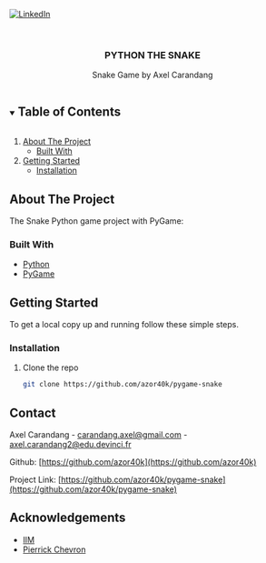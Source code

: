 [![LinkedIn][linkedin-shield]][linkedin-url]

<br />
<p align="center">
  <h3 align="center">PYTHON THE SNAKE</h3>
  <p align="center">
   Snake Game by Axel Carandang<br />
  </p>
</p>



<!-- TABLE OF CONTENTS -->
<details open="open">
  <summary><h2 style="display: inline-block">Table of Contents</h2></summary>
  <ol>
    <li>
      <a href="#about-the-project">About The Project</a>
      <ul>
        <li><a href="#built-with">Built With</a></li>
      </ul>
    </li>
    <li>
      <a href="#getting-started">Getting Started</a>
      <ul>
        <li><a href="#installation">Installation</a></li>
      </ul>
    </li>
  </ol>
</details>



<!-- ABOUT THE PROJECT -->
## About The Project

The Snake Python game project with PyGame:<br>


### Built With

* [Python](https://www.python.org/)
* [PyGame](https://pygame.readthedocs.io/en/latest/)



<!-- GETTING STARTED -->
## Getting Started

To get a local copy up and running follow these simple steps.

### Installation

1. Clone the repo
   ```sh
   git clone https://github.com/azor40k/pygame-snake
   ```


<!-- CONTACT -->
## Contact
Axel Carandang - carandang.axel@gmail.com - axel.carandang2@edu.devinci.fr

Github: [https://github.com/azor40k](https://github.com/azor40k)

Project Link: [https://github.com/azor40k/pygame-snake](https://github.com/azor40k/pygame-snake)

<!-- ACKNOWLEDGEMENTS -->
## Acknowledgements
* [IIM](https://www.iim.fr/)
* [Pierrick Chevron](https://www.linkedin.com/in/pierrick-chevron-42b05810b/)

<!-- MARKDOWN LINKS & IMAGES -->
[linkedin-shield]: https://img.shields.io/badge/-LinkedIn-black.svg?style=for-the-badge&logo=linkedin&colorB=555
[linkedin-url]: https://www.linkedin.com/in/axelcarandang/
